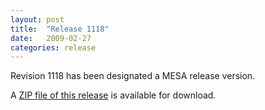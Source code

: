```yaml
---
layout: post
title:  "Release 1118"
date:   2009-02-27
categories: release
---
```


Revision 1118 has been designated a MESA release version.


A [ZIP file of this release][zip] is available for download.

[zip]:http://sourceforge.net/projects/mesa/files/releases/mesa-r1118.zip/download
